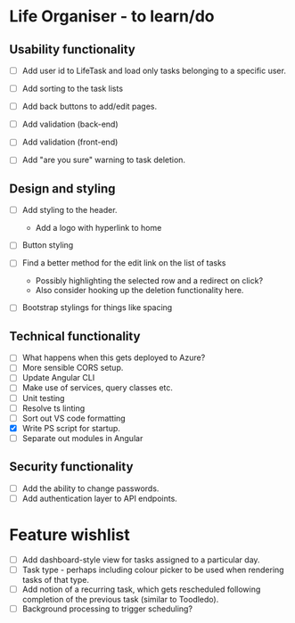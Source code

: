 # Life Organiser - to learn/do

## Usability functionality

- [ ] Add user id to LifeTask and load only tasks belonging to a specific user.
- [ ] Add sorting to the task lists
- [ ] Add back buttons to add/edit pages.
- [ ] Add validation (back-end)
- [ ] Add validation (front-end)
- [ ] Add "are you sure" warning to task deletion.


## Design and styling

- [ ] Add styling to the header.
	- Add a logo with hyperlink to home
- [ ] Button styling
- [ ] Find a better method for the edit link on the list of tasks 
	- Possibly highlighting the selected row and a redirect on click?
	- Also consider hooking up the deletion functionality here.
- [ ] Bootstrap stylings for things like spacing


## Technical functionality

- [ ] What happens when this gets deployed to Azure?
- [ ] More sensible CORS setup.
- [ ] Update Angular CLI
- [ ] Make use of services, query classes etc.
- [ ] Unit testing
- [ ] Resolve ts linting
- [ ] Sort out VS code formatting
- [X] Write PS script for startup.
- [ ] Separate out modules in Angular

## Security functionality

- [ ] Add the ability to change passwords.
- [ ] Add authentication layer to API endpoints.

# Feature wishlist

- [ ] Add dashboard-style view for tasks assigned to a particular day.
- [ ] Task type - perhaps including colour picker to be used when rendering tasks of that type.
- [ ] Add notion of a recurring task, which gets rescheduled following completion of the previous task (similar to Toodledo).
- [ ] Background processing to trigger scheduling?
